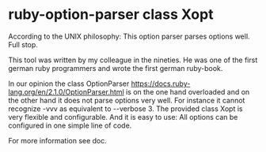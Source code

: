 # ruby-option-parser class Xopt
According to the UNIX philosophy: This option parser parses options well. Full stop.

This tool was written by my colleague in the nineties. He was one of the first german ruby programmers and wrote the first german ruby-book.

In our opinion the class OptionParser https://docs.ruby-lang.org/en/2.1.0/OptionParser.html is on the one hand overloaded and on the other hand it does not parse options very well. For instance it cannot recognize -vvv as equivalent to --verbose 3. The provided class Xopt is very flexible and configurable. And it is easy to use: All options can be configured in one simple line of code.

For more information see doc.
